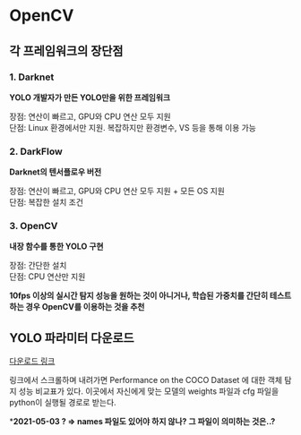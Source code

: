 # OpenCV

## 각 프레임워크의 장단점
### 1. Darknet
<p>

**YOLO 개발자가 만든 YOLO만을 위한 프레임워크**</p>
<p>

장점: 연산이 빠르고, GPU와 CPU 연산 모두 지원<br>
단점: Linux 환경에서만 지원. 복잡하지만 환경변수, VS 등을 통해 이용 가능</p>

### 2. DarkFlow
<p>

**Darknet의 텐서플로우 버전**<br></p>
<p>

장점: 연산이 빠르고, GPU와 CPU 연산 모두 지원 + 모든 OS 지원<br>
단점: 복잡한 설치 조건</p>

### 3. OpenCV
<p>

**내장 함수를 통한 YOLO 구현**</p>
<p>

장점: 간단한 설치<br>
단점: CPU 연산만 지원</p>

<p>

**10fps 이상의 실시간 탐지 성능을 원하는 것이 아니거나, 학습된 가중치를 간단히 테스트하는 경우 OpenCV를 이용하는 것을 추천**</p>

## YOLO 파라미터 다운로드
[다운로드 링크](https://pjreddie.com/darknet/yolo/)
<p>링크에서 스크롤하며 내려가면 Performance on the COCO Dataset 에 대한 객체 탐지 성능 비교표가 있다. 이곳에서 자신에게 맞는 모델의 weights 파일과 cfg 파일을 python이 실행될 경로로 받는다.</p>
<p>

***2021-05-03 ? => names 파일도 있어야 하지 않나? 그 파일이 의미하는 것은..?**</p>

